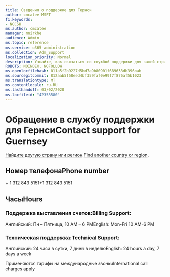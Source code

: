 ```yaml
---
title: Сведения о поддержке для Гернси
author: cmcatee-MSFT
f1.keywords:
- NOCSH
ms.author: cmcatee
manager: mnirkhe
audience: Admin
ms.topic: reference
ms.service: o365-administration
ms.collection: Adm_Support
localization_priority: Normal
description: Узнайте, как связаться со службой поддержки для вашей страны или региона.
ROBOTS: NOINDEX, NOFOLLOW
ms.openlocfilehash: 011a5f2b9227d5bd7a9b80901f689638db396bab
ms.sourcegitcommit: 812aab5f58eed4bf359faf0e99f7f876af5b1023
ms.translationtype: MT
ms.contentlocale: ru-RU
ms.lasthandoff: 03/02/2020
ms.locfileid: "42358580"
---
```

# <a name="contact-support-for-guernsey"></a><span data-ttu-id="a8310-103">Обращение в службу поддержки для Гернси</span><span class="sxs-lookup"><span data-stu-id="a8310-103">Contact support for Guernsey</span></span>

<span data-ttu-id="a8310-104">[Найдите другую страну или регион](../contact-support-for-business-products.md).</span><span class="sxs-lookup"><span data-stu-id="a8310-104">[Find another country or region](../contact-support-for-business-products.md).</span></span>

## <a name="phone-number"></a><span data-ttu-id="a8310-105">Номер телефона</span><span class="sxs-lookup"><span data-stu-id="a8310-105">Phone number</span></span>
<span data-ttu-id="a8310-106">+ 1 312 843 5151</span><span class="sxs-lookup"><span data-stu-id="a8310-106">+1 312 843 5151</span></span>

## <a name="hours"></a><span data-ttu-id="a8310-107">Часы</span><span class="sxs-lookup"><span data-stu-id="a8310-107">Hours</span></span>
### <a name="billing-support"></a><span data-ttu-id="a8310-108">Поддержка выставления счетов:</span><span class="sxs-lookup"><span data-stu-id="a8310-108">Billing Support:</span></span>

<span data-ttu-id="a8310-109">Английский: Пн – Пятница, 10 AM – 6 PM</span><span class="sxs-lookup"><span data-stu-id="a8310-109">English: Mon-Fri 10 AM-6 PM</span></span>

### <a name="technical-support"></a><span data-ttu-id="a8310-110">Техническая поддержка:</span><span class="sxs-lookup"><span data-stu-id="a8310-110">Technical Support:</span></span>

<span data-ttu-id="a8310-111">Английский: 24 часа в сутки, 7 дней в неделю</span><span class="sxs-lookup"><span data-stu-id="a8310-111">English: 24 hours a day, 7 days a week</span></span>

<span data-ttu-id="a8310-112">Применяются тарифы на международные звонки</span><span class="sxs-lookup"><span data-stu-id="a8310-112">International call charges apply</span></span>
